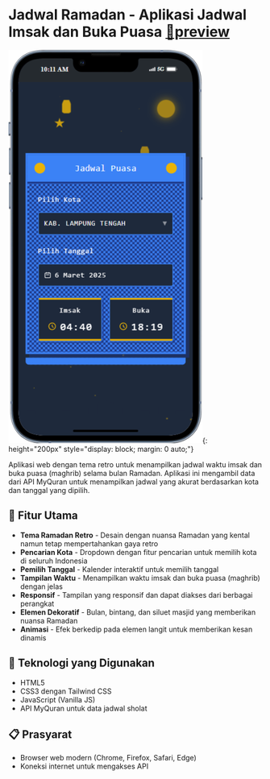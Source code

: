 # Jadwal Ramadan - Aplikasi Jadwal Imsak dan Buka Puasa [🔗preview](https://jadwal-puasa.netlify.app/)

![Jadwal Ramadan](./preview.png){: height="200px" style="display: block; margin: 0 auto;"}

Aplikasi web dengan tema retro untuk menampilkan jadwal waktu imsak dan buka puasa (maghrib) selama bulan Ramadan. Aplikasi ini mengambil data dari API MyQuran untuk menampilkan jadwal yang akurat berdasarkan kota dan tanggal yang dipilih.

## 🌙 Fitur Utama

- **Tema Ramadan Retro** - Desain dengan nuansa Ramadan yang kental namun tetap mempertahankan gaya retro
- **Pencarian Kota** - Dropdown dengan fitur pencarian untuk memilih kota di seluruh Indonesia
- **Pemilih Tanggal** - Kalender interaktif untuk memilih tanggal
- **Tampilan Waktu** - Menampilkan waktu imsak dan buka puasa (maghrib) dengan jelas
- **Responsif** - Tampilan yang responsif dan dapat diakses dari berbagai perangkat
- **Elemen Dekoratif** - Bulan, bintang, dan siluet masjid yang memberikan nuansa Ramadan
- **Animasi** - Efek berkedip pada elemen langit untuk memberikan kesan dinamis

## 🚀 Teknologi yang Digunakan

- HTML5
- CSS3 dengan Tailwind CSS
- JavaScript (Vanilla JS)
- API MyQuran untuk data jadwal sholat

## 📋 Prasyarat

- Browser web modern (Chrome, Firefox, Safari, Edge)
- Koneksi internet untuk mengakses API

